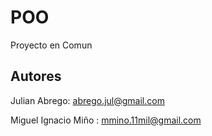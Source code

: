 # POO
Proyecto en Comun 


## Autores
Julian Abrego: abrego.jul@gmail.com

Miguel Ignacio Miño : mmino.11mil@gmail.com

